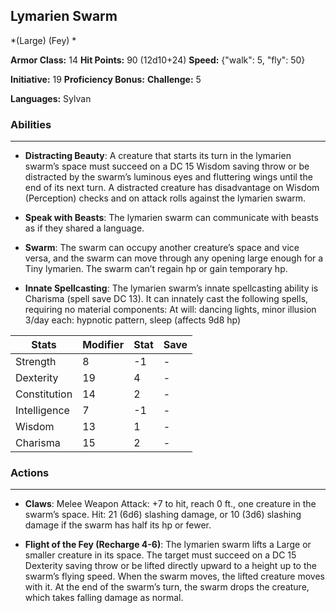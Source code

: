 ## Lymarien Swarm
*(Large) (Fey) *

**Armor Class:** 14
**Hit Points:** 90 (12d10+24)
**Speed:** {"walk": 5, "fly": 50}

**Initiative:** 19
**Proficiency Bonus:**
**Challenge:** 5

**Languages:** Sylvan

### Abilities
 --- 
- **Distracting Beauty**: A creature that starts its turn in the lymarien swarm’s space must succeed on a DC 15 Wisdom saving throw or be distracted by the swarm’s luminous eyes and fluttering wings until the end of its next turn. A distracted creature has disadvantage on Wisdom (Perception) checks and on attack rolls against the lymarien swarm.

- **Speak with Beasts**: The lymarien swarm can communicate with beasts as if they shared a language.

- **Swarm**: The swarm can occupy another creature’s space and vice versa, and the swarm can move through any opening large enough for a Tiny lymarien. The swarm can’t regain hp or gain temporary hp.

- **Innate Spellcasting**: The lymarien swarm’s innate spellcasting ability is Charisma (spell save DC 13). It can innately cast the following spells, requiring no material components:
At will: dancing lights, minor illusion
3/day each: hypnotic pattern, sleep (affects 9d8 hp)



| Stats | Modifier | Stat | Save
| ---- | ---- | ---- | ---- |
| Strength | 8 | -1 | - |
| Dexterity | 19 | 4 | - |
| Constitution | 14 | 2 | - |
| Intelligence | 7 | -1 | - |
| Wisdom | 13 | 1 | - |
| Charisma | 15 | 2 | - |

### Actions
 --- 
- **Claws**: Melee Weapon Attack: +7 to hit, reach 0 ft., one creature in the swarm’s space. Hit: 21 (6d6) slashing damage, or 10 (3d6) slashing damage if the swarm has half its hp or fewer.

- **Flight of the Fey (Recharge 4-6)**: The lymarien swarm lifts a Large or smaller creature in its space. The target must succeed on a DC 15 Dexterity saving throw or be lifted directly upward to a height up to the swarm’s flying speed. When the swarm moves, the lifted creature moves with it. At the end of the swarm’s turn, the swarm drops the creature, which takes falling damage as normal.

